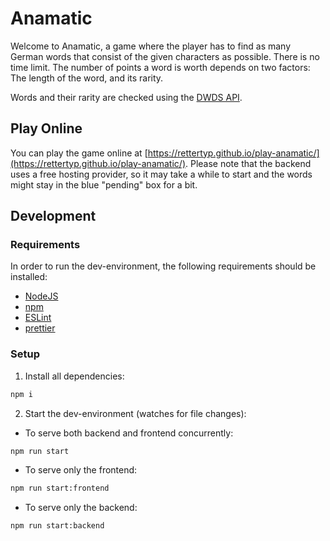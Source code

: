 # Anamatic

Welcome to Anamatic, a game where the player has to find as many German words that consist of the given characters as possible. There is no time limit.
The number of points a word is worth depends on two factors: The length of the word, and its rarity.

Words and their rarity are checked using the [DWDS API](https://www.dwds.de/d/api).

## Play Online

You can play the game online at [https://rettertyp.github.io/play-anamatic/](https://rettertyp.github.io/play-anamatic/). Please note that the backend uses a free hosting provider, so it may take a while to start and the words might stay in the blue "pending" box for a bit.

## Development

### Requirements

In order to run the dev-environment, the following requirements should be installed:

- [NodeJS](https://nodejs.org/en/download/)
- [npm](https://www.npmjs.com/get-npm)
- [ESLint](https://eslint.org/)
- [prettier](https://prettier.io/)

### Setup

1. Install all dependencies:

```sh
npm i
```

2. Start the dev-environment (watches for file changes):

- To serve both backend and frontend concurrently:

```sh
npm run start
```

- To serve only the frontend:

```sh
npm run start:frontend
```

- To serve only the backend:

```sh
npm run start:backend
```
